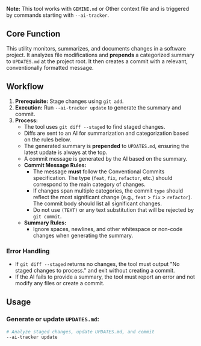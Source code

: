 **Note:** This tool works with `GEMINI.md` or Other context file and is triggered by commands starting with `--ai-tracker`.

## Core Function

This utility monitors, summarizes, and documents changes in a software project. It analyzes file modifications and **prepends** a categorized summary to `UPDATES.md` at the project root. It then creates a commit with a relevant, conventionally formatted message.

## Workflow

1.  **Prerequisite:** Stage changes using `git add`.
2.  **Execution:** Run `--ai-tracker update` to generate the summary and commit.
3.  **Process:**
    - The tool uses `git diff --staged` to find staged changes.
    - Diffs are sent to an AI for summarization and categorization based on the rules below.
    - The generated summary is **prepended** to `UPDATES.md`, ensuring the latest update is always at the top.
    - A commit message is generated by the AI based on the summary.
    - **Commit Message Rules:**
        - The message **must** follow the Conventional Commits specification. The type (`feat`, `fix`, `refactor`, etc.) should correspond to the main category of changes.
        - If changes span multiple categories, the commit `type` should reflect the most significant change (e.g., `feat` > `fix` > `refactor`). The commit body should list all significant changes.
        - Do not use `(TEXT)` or any text substitution that will be rejected by `git commit`.
    - **Summary Rules:**
        - Ignore spaces, newlines, and other whitespace or non-code changes when generating the summary.

### Error Handling

- If `git diff --staged` returns no changes, the tool must output "No staged changes to process." and exit without creating a commit.
- If the AI fails to provide a summary, the tool must report an error and not modify any files or create a commit.

## Usage

### Generate or update `UPDATES.md`:

```bash
# Analyze staged changes, update UPDATES.md, and commit
--ai-tracker update